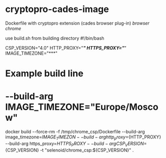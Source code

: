 # cryptopro-cades-image
Dockerfile with cryptopro extension (cades browser plug-in) *browser chrome*

use build.sh from building directory
#!/bin/bash

CSP_VERSION="4.0"
HTTP_PROXY="***"
HTTPS_PROXY="***"
IMAGE_TIMEZONE="***"

# Example build line
# --build-arg IMAGE_TIMEZONE="Europe/Moscow"
docker build --force-rm -f /tmp/chrome_csp/Dockerfile  --build-arg image_timezone=${IMAGE_TIMEZON} --build-arg http_proxy=${HTTP_PROXY} --build-arg https_proxy=${HTTPS_PROXY} --build-arg CSP_VERSION=${CSP_VERSION} -t "selenoid/chrome_csp:${CSP_VERSION}" .
